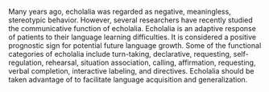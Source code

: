 Many years ago, echolalia was regarded as negative, meaningless, stereotypic behavior. However, several researchers have recently studied the communicative function of echolalia. Echolalia is an adaptive response of patients to their language learning difficulties. It is considered a positive prognostic sign for potential future language growth. Some of the functional categories of echolalia include turn-taking, declarative, requesting, self-regulation, rehearsal, situation association, calling, affirmation, requesting, verbal completion, interactive labeling, and directives. Echolalia should be taken advantage of to facilitate language acquisition and generalization.
